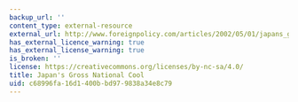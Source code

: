 ```yaml
---
backup_url: ''
content_type: external-resource
external_url: http://www.foreignpolicy.com/articles/2002/05/01/japans_gross_national_cool
has_external_licence_warning: true
has_external_license_warning: true
is_broken: ''
license: https://creativecommons.org/licenses/by-nc-sa/4.0/
title: Japan's Gross National Cool
uid: c68996fa-16d1-400b-bd97-9838a34e8c79
---
```

